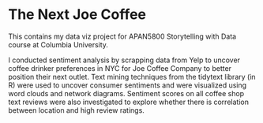 # The Next Joe Coffee

This contains my data viz project for APAN5800 Storytelling with Data course at Columbia University.

I conducted sentiment analysis by scrapping data from Yelp to uncover coffee drinker preferences in NYC for Joe Coffee Company to better position their next outlet. Text mining techniques from the tidytext library (in R) were used to uncover consumer sentiments and were visualized using word clouds and network diagrams. Sentiment scores on all coffee shop text reviews were also investigated to explore whether there is correlation between location and high review ratings.
